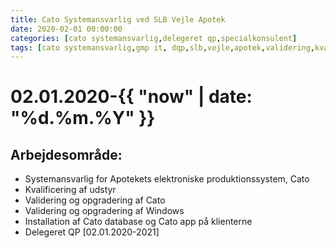 ```yaml
---
title: Cato Systemansvarlig ved SLB Vejle Apotek
date: 2020-02-01 00:00:00
categories: [cato systemansvarlig,delegeret qp,specialkonsulent]
tags: [cato systemansvarlig,gmp it, dqp,slb,vejle,apotek,validering,kvalificering,specialkonsulent]
---
```


# 02.01.2020-{{ "now" | date: "%d.%m.%Y" }}  
## Arbejdesområde:
* Systemansvarlig for Apotekets elektroniske produktionssystem, Cato
* Kvalificering af udstyr
* Validering og opgradering af Cato
* Validering og opgradering af Windows
* Installation af Cato database og Cato app på klienterne
* Delegeret QP [02.01.2020-2021]
 
